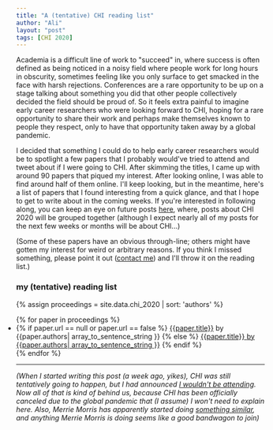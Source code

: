 ```yaml
---
title: "A (tentative) CHI reading list"
author: "Ali"
layout: "post"
tags: [CHI 2020]
---
```


Academia is a difficult line of work to "succeed" in, where success is often defined as being noticed in a noisy field where people work for long hours in obscurity, sometimes feeling like you only surface to get smacked in the face with harsh rejections.
Conferences are a rare opportunity to be up on a stage talking about something you did that other people collectively decided the field should be proud of.
So it feels extra painful to imagine early career researchers who were looking forward to CHI, hoping for a rare opportunity to share their work and perhaps make themselves known to people they respect, only to have that opportunity taken away by a global pandemic.

I decided that something I could do to help early career researchers would be to spotlight a few papers that I probably would've tried to attend and tweet about if I were going to CHI.
After skimming the titles, I came up with around 90 papers that piqued my interest.
After looking online, I was able to find around half of them online.
I'll keep looking, but in the meantime, here's a list of papers that I found interesting from a quick glance, and that I hope to get to write about in the coming weeks.
If you're interested in following along, you can keep an eye on future posts [here][CHI 2020 link], where, posts about CHI 2020 will be grouped together (although I expect nearly all of my posts for the next few weeks or months will be about CHI...)

(Some of these papers have an obvious through-line; others might have gotten my interest for weird or arbitrary reasons. If you think I missed something, please point it out ([contact me][contact]) and I'll throw it on the reading list.)

### my (tentative) reading list


{% assign proceedings = site.data.chi_2020 | sort: 'authors' %}
<ul class="list-group-flush" style="padding-inline-start:0px">
{% for paper in proceedings %}
    <li class="list-group-item {% if paper.url == null or paper.url == false %} list-group-item-dark {% endif %}">
    {% if paper.url == null or paper.url == false %}
    <a target="_blank" class="alert-link" href="https://dl.acm.org/action/doSearch?AllField={{paper.title | escape }}&expand=all&ConceptID=119596">{{paper.title}}</a> by {{paper.authors| array_to_sentence_string }}
    {% else %}
    <a class="stretched-link" target="_blank" href="{{paper.url}}"><span class="font-weight-bold title">{{paper.title}}</span> <span class="text-decoration-underline">by {{paper.authors| array_to_sentence_string }}</span></a>
    {% endif %}
    </li>
{% endfor %}
</ul>

--- 

*(When I started writing this post (a week ago, yikes), CHI was still tentatively going to happen, but I had announced [I wouldn't be attending][tweet]. Now all of that is kind of behind us, because CHI has been officially canceled due to the global pandemic that (I assume) I won't need to explain here. Also, Merrie Morris has apparently started doing [something similar][mm], and anything Merrie Morris is doing seems like a good bandwagon to join)*


[tweet]: https://twitter.com/_alialkhatib/status/1237065185673674756
[mm]: https://twitter.com/merrierm/status/1238499395764535297
[contact]: /contact
[CHI 2020 link]: /blog/chi2020